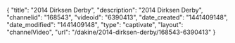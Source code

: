 {
    "title": "2014 Dirksen Derby",
    "description": "2014 Dirksen Derby",
    "channelid": "168543",
    "videoid": "6390413",
    "date_created": "1441409148",
    "date_modified": "1441409148",
    "type": "captivate",
    "layout": "channelVideo",
    "url": "\/dakine\/2014-dirksen-derby\/168543-6390413"
}